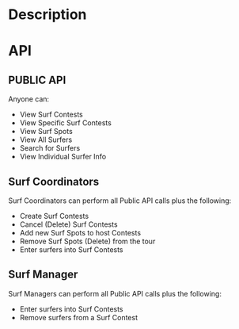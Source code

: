 # Description

# API

## PUBLIC API

Anyone can:

- View Surf Contests
- View Specific Surf Contests
- View Surf Spots
- View All Surfers
- Search for Surfers
- View Individual Surfer Info

## Surf Coordinators

Surf Coordinators can perform all Public API calls plus the following:

- Create Surf Contests
- Cancel (Delete) Surf Contests
- Add new Surf Spots to host Contests
- Remove Surf Spots (Delete) from the tour
- Enter surfers into Surf Contests

## Surf Manager

Surf Managers can perform all Public API calls plus the following:

- Enter surfers into Surf Contests
- Remove surfers from a Surf Contest
